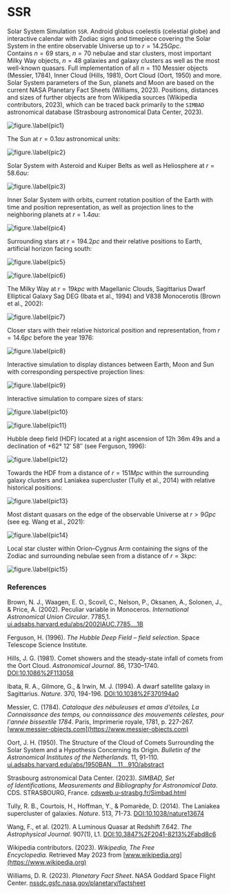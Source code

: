 # SSR
Solar System Simulation `SSR`. Android globus coelestis (celestial globe) and interactive calendar with Zodiac signs and timepiece covering the Solar System in the entire observable Universe up to $r=14.25Gpc.$  
Contains $n=69$ stars, $n=70$ nebulae and star clusters, most important Milky Way objects, $n=48$ galaxies and galaxy clusters as well as the most well-known quasars. Full implementation of all $n=110$ Messier objects (Messier, 1784), Inner Cloud (Hills, 1981), Oort Cloud (Oort, 1950) and more.  
Solar System parameters of the Sun, planets and Moon are based on the current NASA Planetary Fact Sheets (Williams, 2023). Positions, distances and sizes of further objects are from Wikipedia sources (Wikipedia contributors, 2023), which can be traced back primarily to the `SIMBAD` astronomical database (Strasbourg astronomical Data Center, 2023).


![figure.\label{pic1}](pic1.jpg)

The Sun at $r=0.1au$ astronomical units:

![figure.\label{pic2}](pic2.jpg)

Solar System with Asteroid and Kuiper Belts as well as Heliosphere at $r=58.6au$:


![figure.\label{pic3}](pic3.jpg)

Inner Solar System with orbits, current rotation position of the Earth with time and position representation, as well as projection lines to the neighboring planets at $r=1.4au$:


![figure.\label{pic4}](pic4.jpg)

Surrounding stars at $r=194.2pc$ and their relative positions to Earth, artificial horizon facing south:


![figure.\label{pic5}](pic5.jpg)


![figure.\label{pic6}](pic6.jpg)

The Milky Way at $r=19kpc$ with Magellanic Clouds, Sagittarius Dwarf Elliptical Galaxy Sag DEG (Ibata et al., 1994) and V838 Monocerotis (Brown et al., 2002):

![figure.\label{pic7}](pic7.jpg)

Closer stars with their relative historical position and representation, from $r=14.6pc$ before the year 1976:

![figure.\label{pic8}](pic8.jpg)

Interactive simulation to display distances between Earth, Moon and Sun with corresponding perspective projection lines:

![figure.\label{pic9}](pic9.jpg)

Interactive simulation to compare sizes of stars:

![figure.\label{pic10}](pic10.jpg)


![figure.\label{pic11}](pic11.jpg)

Hubble deep field (HDF) located at a right ascension of 12h 36m 49s and a declination of +62° 12′ 58″ (see Ferguson, 1996):

![figure.\label{pic12}](pic12.jpg)

Towards the HDF from a distance of $r=151Mpc$ within the surrounding galaxy clusters and Laniakea supercluster (Tully et al., 2014) with relative historical positions:

![figure.\label{pic13}](pic13.jpg)

Most distant quasars on the edge of the observable Universe at $r>9Gpc$ (see eg. Wang et al., 2021):

![figure.\label{pic14}](pic14.jpg)

Local star cluster within Orion–Cygnus Arm containing the signs of the Zodiac and surrounding nebulae seen from a distance of $r=3kpc$:

![figure.\label{pic15}](pic15.jpg)

### References
Brown, N. J., Waagen, E. O., Scovil, C., Nelson, P., Oksanen, A., Solonen, J., & Price, A. (2002). Peculiar variable in Monoceros. *International Astronomical Union Circular*. 7785,1. [ui.adsabs.harvard.edu/abs/2002IAUC.7785....1B](https://ui.adsabs.harvard.edu/abs/2002IAUC.7785....1B)

Ferguson, H. (1996). *The Hubble Deep Field – field selection*. Space Telescope Science Institute.

Hills, J. G. (1981). Comet showers and the steady-state infall of comets from the Oort Cloud. *Astronomical Journal*. 86, 1730–1740. [DOI:10.1086%2F113058](https://doi.org/10.1086%2F113058)

Ibata, R. A., Gilmore, G., & Irwin, M. J. (1994). A dwarf satellite galaxy in Sagittarius. *Nature*. 370, 194-196. [DOI:10.1038%2F370194a0](https://doi.org/10.1038%2F370194a0)

Messier, C. (1784). *Cataloque des nébuleuses et amas d'étoiles, La Connaissance des temps, ou connaissance des mouvements célestes, pour l'année bissextile 1784*. Paris, Imprimerie royale, 1781, p. 227-267. [www.messier-objects.com](https://www.messier-objects.com)

Oort, J. H. (1950). The Structure of the Cloud of Comets Surrounding the Solar System and a Hypothesis Concerning its Origin. *Bulletin of the Astronomical Institutes of the Netherlands.* 11, 91-110. [ui.adsabs.harvard.edu/abs/1950BAN....11...91O/abstract](https://ui.adsabs.harvard.edu/abs/1950BAN....11...91O/abstract)

Strasbourg astronomical Data Center. (2023). *SIMBAD, Set of Identifications, Measurements and Bibliography for Astronomical Data*. CDS. STRASBOURG, France. [cdsweb.u-strasbg.fr/Simbad.html](http://cdsweb.u-strasbg.fr/Simbad.html)

Tully, R. B., Courtois, H., Hoffman, Y., & Pomarède, D. (2014). The Laniakea supercluster of galaxies. *Nature*. 513, 71-73. [DOI:10.1038/nature13674](https://doi.org/10.1038/nature13674)

Wang, F., et al. (2021). A Luminous Quasar at Redshift 7.642. *The Astrophysical Journal*. 907(1), L1. [DOI:10.3847%2F2041-8213%2Fabd8c6](https://doi.org/10.3847%2F2041-8213%2Fabd8c6)

Wikipedia contributors. (2023). *Wikipedia, The Free Encyclopedia.* Retrieved May 2023 from [www.wikipedia.org](https://www.wikipedia.org)

Williams, D. R. (2023). *Planetary Fact Sheet*. NASA Goddard Space Flight Center.
[nssdc.gsfc.nasa.gov/planetary/factsheet](https://nssdc.gsfc.nasa.gov/planetary/factsheet/)
